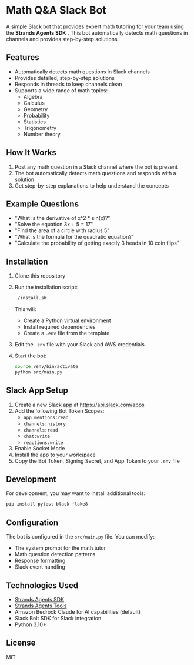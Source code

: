 # Math Q&A Slack Bot

A simple Slack bot that provides expert math tutoring for your team using the **Strands Agents SDK** . This bot automatically detects math questions in channels and provides step-by-step solutions.

## Features

- Automatically detects math questions in Slack channels
- Provides detailed, step-by-step solutions
- Responds in threads to keep channels clean
- Supports a wide range of math topics:
  - Algebra
  - Calculus
  - Geometry
  - Probability
  - Statistics
  - Trigonometry
  - Number theory

## How It Works

1. Post any math question in a Slack channel where the bot is present
2. The bot automatically detects math questions and responds with a solution
3. Get step-by-step explanations to help understand the concepts

## Example Questions

- "What is the derivative of x^2 * sin(x)?"
- "Solve the equation 3x + 5 = 17"
- "Find the area of a circle with radius 5"
- "What is the formula for the quadratic equation?"
- "Calculate the probability of getting exactly 3 heads in 10 coin flips"

## Installation

1. Clone this repository
2. Run the installation script:
   ```bash
   ./install.sh
   ```
   This will:
   - Create a Python virtual environment
   - Install required dependencies
   - Create a `.env` file from the template

3. Edit the `.env` file with your Slack and AWS credentials

4. Start the bot:
   ```bash
   source venv/bin/activate
   python src/main.py
   ```

## Slack App Setup

1. Create a new Slack app at https://api.slack.com/apps
2. Add the following Bot Token Scopes:
   - `app_mentions:read`
   - `channels:history`
   - `channels:read`
   - `chat:write`
   - `reactions:write`
3. Enable Socket Mode
4. Install the app to your workspace
5. Copy the Bot Token, Signing Secret, and App Token to your `.env` file

## Development

For development, you may want to install additional tools:
```bash
pip install pytest black flake8
```

## Configuration

The bot is configured in the `src/main.py` file. You can modify:

- The system prompt for the math tutor
- Math question detection patterns
- Response formatting
- Slack event handling

## Technologies Used

- [Strands Agents SDK](https://github.com/strands-agents/sdk-python)
- [Strands Agents Tools](https://github.com/strands-agents/tools)
- Amazon Bedrock Claude for AI capabilities (default)
- Slack Bolt SDK for Slack integration
- Python 3.10+

## License

MIT

